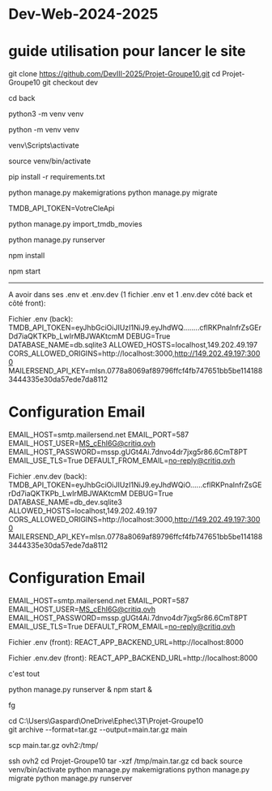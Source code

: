 # Dev-Web-2024-2025
# guide utilisation pour lancer le site

<!-- On clone le repo, on se rend dans le projet et on active la branche dev -->
git clone https://github.com/DevIII-2025/Projet-Groupe10.git 
cd Projet-Groupe10
git checkout dev

<!-- on crée un venv dans le dossier back/ pour éviter les conflits (seulement les projets en python) -->

cd back
<!-- (sous linux et mac) -->
python3 -m venv venv
<!-- (sous windows) -->
python -m venv venv

<!-- on active le venv (sous window) -->
venv\\Scripts\\activate

<!-- (sous linux et mac) -->
source venv/bin/activate 

<!-- une fois dans le venv on peut maintenant installer les dépendances nécessaire 
on commence par les requirements -->
pip install -r requirements.txt

<!-- on crée la DB -->
python manage.py makemigrations
python manage.py migrate

<!-- on crée un nouveau fichier qui s'appelle .env (toujours dans back/) et on ajoute le token api qu'il faut récupérer sur le site tmdb --> 

TMDB_API_TOKEN=VotreCleApi

<!-- voici un exemple de fichier .env :
TMDB_API_TOKEN=eyJhbGciOiJIUzI1NiJ9.....Dd7iaQKTKPb_LwIrMBJWAKtcmM
 -->

<!-- on revient dans le terminal du back et on peut importer une centaine de films de l'api tmdb -->
python manage.py import_tmdb_movies

<!-- si tout se passe bien il devrait s'afficher en vert un truc du genre : "100 films importés avec succes !"
<!-- Maintenant qu'on est bon, on peut faire tourner le back -->

python manage.py runserver

<!-- pas oublier de sauver les fichiers à chaque fois ! -->


<!-- maintenant on se rend côté frontend dans un autre terminal et on fait les installations nécessaire -->
npm install

<!-- et on peut lancer le front -->
npm start


-----------------------

A avoir dans ses .env et .env.dev (1 fichier .env et 1 .env.dev côté back et côté front):

Fichier .env (back):
TMDB_API_TOKEN=eyJhbGciOiJIUzI1NiJ9.eyJhdWQ........cflRKPnaInfrZsGErDd7iaQKTKPb_LwIrMBJWAKtcmM
DEBUG=True
DATABASE_NAME=db.sqlite3
ALLOWED_HOSTS=localhost,149.202.49.197
CORS_ALLOWED_ORIGINS=http://localhost:3000,http://149.202.49.197:3000
MAILERSEND_API_KEY=mlsn.0778a8069af89796ffcf4fb747651bb5be1141883444335e30da57ede7da8112


# Configuration Email
EMAIL_HOST=smtp.mailersend.net
EMAIL_PORT=587
EMAIL_HOST_USER=MS_cEhI6G@critiq.ovh
EMAIL_HOST_PASSWORD=mssp.gUGt4Ai.7dnvo4dr7jxg5r86.6CmT8PT
EMAIL_USE_TLS=True
DEFAULT_FROM_EMAIL=no-reply@critiq.ovh



Fichier .env.dev (back):
TMDB_API_TOKEN=eyJhbGciOiJIUzI1NiJ9.eyJhdWQiO......cflRKPnaInfrZsGErDd7iaQKTKPb_LwIrMBJWAKtcmM
DEBUG=True
DATABASE_NAME=db_dev.sqlite3
ALLOWED_HOSTS=localhost,149.202.49.197
CORS_ALLOWED_ORIGINS=http://localhost:3000,http://149.202.49.197:3000
MAILERSEND_API_KEY=mlsn.0778a8069af89796ffcf4fb747651bb5be1141883444335e30da57ede7da8112


# Configuration Email
EMAIL_HOST=smtp.mailersend.net
EMAIL_PORT=587
EMAIL_HOST_USER=MS_cEhI6G@critiq.ovh
EMAIL_HOST_PASSWORD=mssp.gUGt4Ai.7dnvo4dr7jxg5r86.6CmT8PT
EMAIL_USE_TLS=True
DEFAULT_FROM_EMAIL=no-reply@critiq.ovh


Fichier .env (front):
REACT_APP_BACKEND_URL=http://localhost:8000 


Fichier .env.dev (front):
REACT_APP_BACKEND_URL=http://localhost:8000

c'est tout 

<!-- pour lancer la commande dans le vps et qu'il tourne tout le temps c'est : -->
python manage.py runserver &
npm start &

<!-- et pour en sortir c'est :  -->
fg

<!-- commandes déploiement production -->
<!-- 1.	On your local or CI machine, run: -->
cd C:\Users\Gaspard\OneDrive\Ephec\3T\Projet-Groupe10\
git archive --format=tar.gz --output=main.tar.gz main
<!-- 2.	Send it to the server: -->
scp main.tar.gz ovh2:/tmp/
<!-- 3.	SSH into server and unpack: -->
ssh ovh2
cd Projet-Groupe10
tar -xzf /tmp/main.tar.gz 
cd back
source venv/bin/activate 
python manage.py makemigrations
python manage.py migrate
python manage.py runserver 
